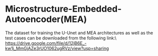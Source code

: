 # Microstructure-Embedded-Autoencoder(MEA)
The dataset for training the U-Unet and MEA architectures as well as the test cases can be downloaded from the following link:\\
https://drive.google.com/file/d/12jB6E_-kw1j_MmGjAZe3rUO1062ugRVz/view?usp=sharing
